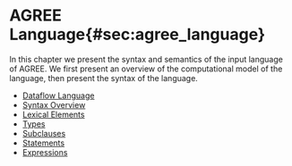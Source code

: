 # AGREE Language{#sec:agree_language}

In this chapter we present the syntax and semantics of the input
language of AGREE. We first present an overview of the computational
model of the language, then present the syntax of the language.

* [Dataflow Language](03.01-Dataflow-Language.html#sec:dataflow_language)
* [Syntax Overview](03.02-Syntax-Overview.html#sec:syntax_overview)
* [Lexical Elements](03.03-Lexical-Elements.html#sec:lexical_elements)
* [Types](03.04-Types.html#sec:types)
* [Subclauses](03.05-Subclauses.html#sec:subclauses)
* [Statements](03.06-Statements.html#sec:statements)
* [Expressions](03.07-Expressions.html#sec:expressions)

